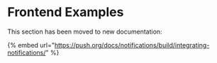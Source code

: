 # Frontend Examples

This section has been moved to new documentation:

{% embed url="https://push.org/docs/notifications/build/integrating-notifications/" %}

